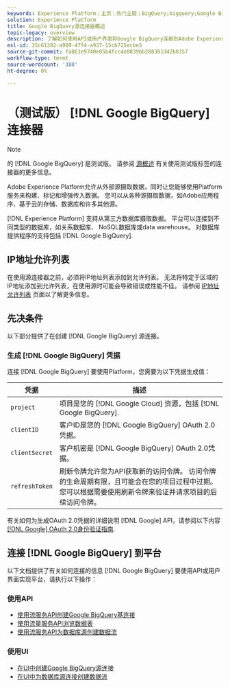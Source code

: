 ```yaml
---
keywords: Experience Platform；主页；热门主题；BigQuery;bigquery;Google BigQuery;google bigquery
solution: Experience Platform
title: Google BigQuery源连接器概述
topic-legacy: overview
description: 了解如何使用API或用户界面将Google BigQuery连接到Adobe Experience Platform。
exl-id: 35c61382-a909-47f4-a937-15cb725ecbe3
source-git-commit: fa861e9740e05b4fcc4e8039bb288301d42b8357
workflow-type: tm+mt
source-wordcount: '388'
ht-degree: 0%

---
```


# （测试版） [!DNL Google BigQuery] 连接器

>[!NOTE]
>
>的 [!DNL Google BigQuery] 是测试版。 请参阅 [源概述](../../home.md#terms-and-conditions) 有关使用测试版标签的连接器的更多信息。

Adobe Experience Platform允许从外部源摄取数据，同时让您能够使用Platform服务来构建、标记和增强传入数据。 您可以从各种源摄取数据，如Adobe应用程序、基于云的存储、数据库和许多其他源。

[!DNL Experience Platform] 支持从第三方数据库摄取数据。 平台可以连接到不同类型的数据库，如关系数据库、 NoSQL数据库或data warehouse。 对数据库提供程序的支持包括 [!DNL Google BigQuery].

## IP地址允许列表

在使用源连接器之前，必须将IP地址列表添加到允许列表。 无法将特定于区域的IP地址添加到允许列表，在使用源时可能会导致错误或性能不佳。 请参阅 [IP地址允许列表](../../ip-address-allow-list.md) 页面以了解更多信息。

## 先决条件

以下部分提供了在创建 [!DNL Google BigQuery] 源连接。

### 生成 [!DNL Google BigQuery] 凭据

连接 [!DNL Google BigQuery] 要使用Platform，您需要为以下凭据生成值：

| 凭据 | 描述 |
| ---------- | ----------- |
| `project` | 项目是您的 [!DNL Google Cloud] 资源，包括 [!DNL Google BigQuery]. |
| `clientID` | 客户ID是您的 [!DNL Google BigQuery] OAuth 2.0凭据。 |
| `clientSecret` | 客户机密是 [!DNL Google BigQuery] OAuth 2.0凭据。 |
| `refreshToken` | 刷新令牌允许您为API获取新的访问令牌。 访问令牌的生命周期有限，且可能会在您的项目过程中过期。 您可以根据需要使用刷新令牌来验证并请求项目的后续访问令牌。 |

有关如何为生成OAuth 2.0凭据的详细说明 [!DNL Google] API，请参阅以下内容 [[!DNL Google] OAuth 2.0身份验证指南](https://developers.google.com/identity/protocols/oauth2).

## 连接 [!DNL Google BigQuery] 到平台

以下文档提供了有关如何连接的信息 [!DNL Google BigQuery] 要使用API或用户界面实现平台，请执行以下操作：

### 使用API

- [使用流服务API创建Google BigQuery基连接](../../tutorials/api/create/databases/bigquery.md)
- [使用流量服务API浏览数据表](../../tutorials/api/explore/tabular.md)
- [使用流服务API为数据库源创建数据流](../../tutorials/api/collect/database-nosql.md)

### 使用UI

- [在UI中创建Google BigQuery源连接](../../tutorials/ui/create/databases/bigquery.md)
- [在UI中为数据库源连接创建数据流](../../tutorials/ui/dataflow/databases.md)
